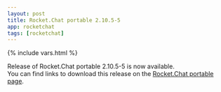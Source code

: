 ```yaml
---
layout: post
title: Rocket.Chat portable 2.10.5-5
app: rocketchat
tags: [rocketchat]
---
```

{% include vars.html %}

Release of Rocket.Chat portable 2.10.5-5 is now available.<br />
You can find links to download this release on the [Rocket.Chat portable page](/app/rocketchat-portable).